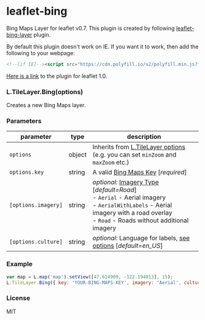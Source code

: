 # leaflet-bing
Bing Maps Layer for leaflet v0.7. This plugin is created by following [leaflet-bing-layer](https://github.com/gmaclennan/leaflet-bing-layer) plugin.

By default this plugin doesn't work on IE. If you want it to work, then add the following to your webpage:
```html
<!--[if IE]--><script src="https://cdn.polyfill.io/v2/polyfill.min.js?features=Promise"></script><![endif]-->
```

[Here is a link](https://github.com/mertemin/leaflet-bing) to the plugin for leaflet 1.0.

### L.TileLayer.Bing(options)
Creates a new Bing Maps layer.

### Parameters

| parameter                     | type           | description                                                                                           |
| ----------------------------- | -------------- | ----------------------------------------------------------------------------------------------------- |
| `options`                     | object | Inherits from [L.TileLayer options](http://mourner.github.io/Leaflet/reference.html#tilelayer-options) (e.g. you can set `minZoom` and `maxZoom` etc.) |
| `options.key`         | string         | A valid [Bing Maps Key](https://msdn.microsoft.com/en-us/library/ff428642.aspx) [_required_]                                                                   |
| `[options.imagery]` | string         | _optional:_ [Imagery Type](https://msdn.microsoft.com/en-us/library/ff701716.aspx) [_default=Road_] <br>- `Aerial` - Aerial imagery<br>- `AerialWithLabels` - Aerial imagery with a road overlay<br>- `Road` - Roads without additional imagery<br>      |
| `[options.culture]`   | string         | _optional:_ Language for labels, [see options](https://msdn.microsoft.com/en-us/library/hh441729.aspx) [_default=en_US_]           |


### Example

```js
var map = L.map('map').setView([47.614909, -122.194013], 15);
L.TileLayer.Bing({ key: 'YOUR-BING-MAPS-KEY', imagery: 'Aerial', culture: 'en-US' }).addTo(map);
```

### License

MIT
